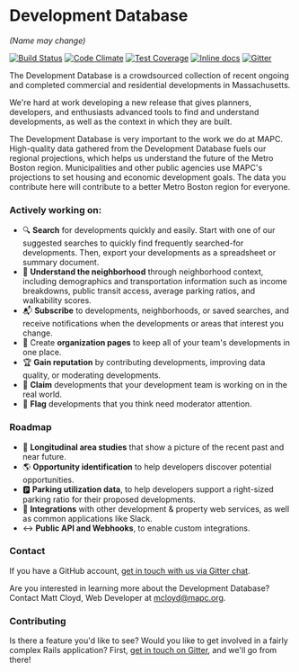 # Development Database
_(Name may change)_

[![Build Status](https://travis-ci.org/MAPC/developmentdatabase.svg?branch=develop)](https://travis-ci.org/MAPC/developmentdatabase)
[![Code Climate](https://codeclimate.com/github/MAPC/developmentdatabase/badges/gpa.svg)](https://codeclimate.com/github/MAPC/developmentdatabase)
[![Test Coverage](https://codeclimate.com/github/MAPC/developmentdatabase/badges/coverage.svg)](https://codeclimate.com/github/MAPC/developmentdatabase/coverage)
[![Inline docs](http://inch-ci.org/github/MAPC/developmentdatabase.png)](http://inch-ci.org/github/MAPC/developmentdatabase)
[![Gitter](https://badges.gitter.im/Join%20Chat.svg)](https://gitter.im/MAPC/developmentdatabase?utm_source=badge&utm_medium=badge&utm_campaign=pr-badge)

The Development Database is a crowdsourced collection of recent ongoing and completed commercial and residential developments in Massachusetts.

We're hard at work developing a new release that gives planners, developers, and enthusiasts advanced tools to find and understand developments, as well as the context in which they are built.

The Development Database is very important to the work we do at MAPC. High-quality data gathered from the Development Database fuels our regional projections, which helps us understand the future of the Metro Boston region. Municipalities and other public agencies use MAPC's projections to set housing and economic development goals. The data you contribute here will contribute to a better Metro Boston region for everyone.

### Actively working on:

- :mag: __Search__ for developments quickly and easily. Start with one of our suggested searches to quickly find frequently searched-for developments. Then, export your developments as a spreadsheet or summary document.
- :city_sunrise: __Understand the neighborhood__ through neighborhood context, including demographics and transportation information such as income breakdowns, public transit access, average parking ratios, and walkability scores.
- :mailbox_with_mail: __Subscribe__ to developments, neighborhoods, or saved searches, and receive notifications when the developments or areas that interest you change.
- :european_post_office: Create __organization pages__ to keep all of your team's developments in one place.
- :trophy: __Gain reputation__ by contributing developments, improving data quality, or moderating developments.
- :pushpin: __Claim__ developments that your development team is working on in the real world.
- :triangular_flag_on_post: __Flag__ developments that you think need moderator attention.


### Roadmap

- :calendar: __Longitudinal area studies__ that show a picture of the recent past and near future.
- :earth_americas: __Opportunity identification__ to help developers discover potential opportunities.
- :parking: __Parking utilization data__, to help developers support a right-sized parking ratio for their proposed developments.
- :link: __Integrations__ with other development & property web services, as well as common applications like Slack.
- :left_right_arrow: __Public API and Webhooks__, to enable custom integrations.


### Contact

If you have a GitHub account, [get in touch with us via Gitter chat][gitter].

Are you interested in learning more about the Development Database? Contact Matt Cloyd, Web Developer at mcloyd@mapc.org.


### Contributing

Is there a feature you'd like to see? Would you like to get involved in a fairly complex Rails application? First, [get in touch on Gitter][gitter], and we'll go from there!

[gitter]: https://gitter.im/MAPC/developmentdatabase